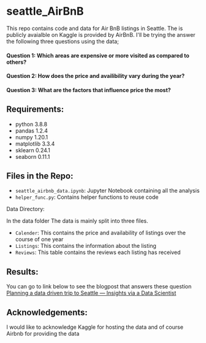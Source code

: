 # seattle_AirBnB

This repo contains code and data for Air BnB listings in Seattle. The is publicly avaialble on Kaggle is provided by AirBnB. I'll be trying the answer the following three questions using the data;

#### Question 1: Which areas are expensive or more visited as compared to others?
#### Question 2: How does the price and availibility vary during the year?
#### Question 3: What are the factors that influence price the most?

## Requirements:

- python 3.8.8
- pandas 1.2.4
- numpy 1.20.1
- matplotlib 3.3.4
- sklearn 0.24.1
- seaborn 0.11.1



## Files in the Repo:

 - `seattle_airbnb_data.ipynb`: Jupyter Notebook containing all the analysis
 - `helper_func.py`: Contains helper functions to reuse code
 
Data Directory:

In the data folder
The data is mainly split into three files.

 - `Calender`: This contains the price and availability of listings over the course of one year
 - `Listings`: This contains the information about the listing
 - `Reviews`: This table contains the reviews each listing has received

## Results:
You can go to link below to see the blogpost that answers these question
[Planning a data driven trip to Seattle — Insights via a Data Scientist](https://medium.com/@asif.arshd/planning-a-data-driven-trip-to-seattle-insights-via-a-data-scientist-f1aff8e31edd)

## Acknowledgements:
I would like to acknowledge Kaggle for hosting the data and of course Airbnb for providing the data
